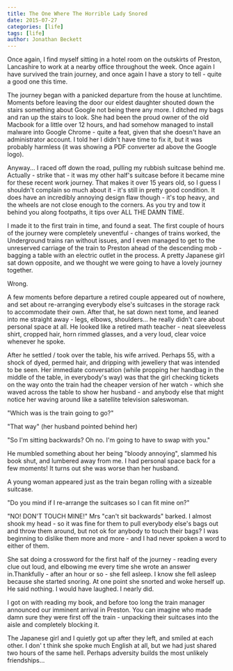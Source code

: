 ```yaml
---
title: The One Where The Horrible Lady Snored
date: 2015-07-27
categories: [life]
tags: [life]
author: Jonathan Beckett
---
```


Once again, I find myself sitting in a hotel room on the outskirts of Preston, Lancashire to work at a nearby office throughout the week. Once again I have survived the train journey, and once again I have a story to tell - quite a good one this time.

The journey began with a panicked departure from the house at lunchtime. Moments before leaving the door our eldest daughter shouted down the stairs something about Google not being there any more. I ditched my bags and ran up the stairs to look. She had been the proud owner of the old Macbook for a little over 12 hours, and had somehow managed to install malware into Google Chrome - quite a feat, given that she doesn't have an administrator account. I told her I didn't have time to fix it, but it was probably harmless (it was showing a PDF converter ad above the Google logo).

Anyway... I raced off down the road, pulling my rubbish suitcase behind me. Actually - strike that - it was my other half's suitcase before it became mine for these recent work journey. That makes it over 15 years old, so I guess I shouldn't complain so much about it - it's still in pretty good condition. It does have an incredibly annoying design flaw though - it's top heavy, and the wheels are not close enough to the corners. As you try and tow it behind you along footpaths, it tips over ALL THE DAMN TIME.

I made it to the first train in time, and found a seat. The first couple of hours of the journey were completely uneventful - changes of trains worked, the Underground trains ran without issues, and I even managed to get to the unreserved carriage of the train to Preston ahead of the descending mob - bagging a table with an electric outlet in the process. A pretty Japanese girl sat down opposite, and we thought we were going to have a lovely journey together.

Wrong.

A few moments before departure a retired couple appeared out of nowhere, and set about re-arranging everybody else's suitcases in the storage rack to accommodate their own. After that, he sat down next tome, and leaned into me straight away - legs, elbows, shoulders... he really didn't care about personal space at all. He looked like a retired math teacher - neat sleeveless shirt, cropped hair, horn rimmed glasses, and a very loud, clear voice whenever he spoke.

After he settled / took over the table, his wife arrived. Perhaps 55, with a shock of dyed, permed hair, and dripping with jewellery that was intended to be seen. Her immediate conversation (while propping her handbag in the middle of the table, in everybody's way) was that the girl checking tickets on the way onto the train had the cheaper version of her watch - which she waved across the table to show her husband - and anybody else that might notice her waving around like a satellite television saleswoman.

"Which was is the train going to go?"

"That way" (her husband pointed behind her)

"So I'm sitting backwards? Oh no. I'm going to have to swap with you."

He mumbled something about her being "bloody annoying", slammed his book shut, and lumbered away from me. I had personal space back for a few moments! It turns out she was worse than her husband.

A young woman appeared just as the train began rolling with a sizeable suitcase.

"Do you mind if I re-arrange the suitcases so I can fit mine on?"

"NO! DON'T TOUCH MINE!" Mrs "can't sit backwards" barked. I almost shook my head - so it was fine for them to pull everybody else's bags out and throw them around, but not ok for anybody to touch their bags? I was beginning to dislike them more and more - and I had never spoken a word to either of them.

She sat doing a crossword for the first half of the journey - reading every clue out loud, and elbowing me every time she wrote an answer in.Thankfully - after an hour or so - she fell asleep. I know she fell asleep because she started snoring. At one point she snorted and woke herself up. He said nothing. I would have laughed. I nearly did.

I got on with reading my book, and before too long the train manager announced our imminent arrival in Preston. You can imagine who made damn sure they were first off the train - unpacking their suitcases into the aisle and completely blocking it.

The Japanese girl and I quietly got up after they left, and smiled at each other. I don' t think she spoke much English at all, but we had just shared two hours of the same hell. Perhaps adversity builds the most unlikely friendships...